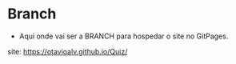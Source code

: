 # Branch 

* Aqui onde vai ser a BRANCH para hospedar o site no GitPages.

site: https://otavioalv.github.io/Quiz/
